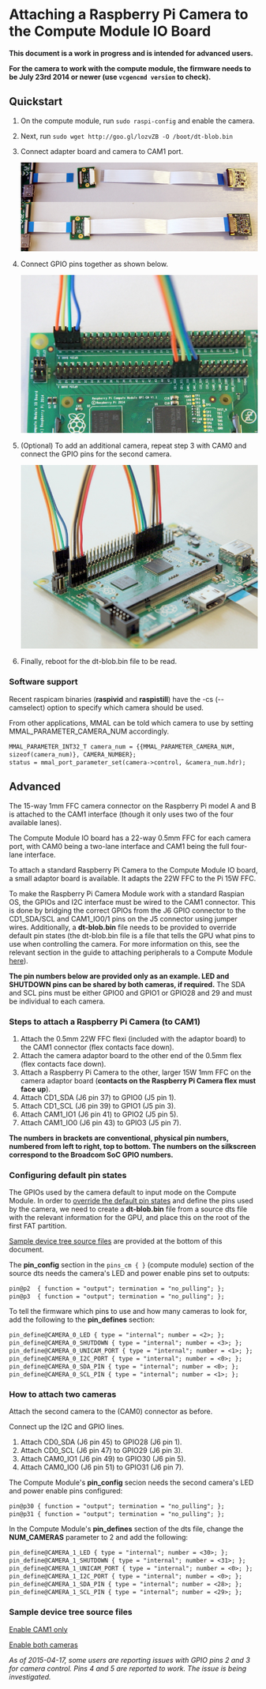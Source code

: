 # Attaching a Raspberry Pi Camera to the Compute Module IO Board

**This document is a work in progress and is intended for advanced users.**

**For the camera to work with the compute module, the firmware needs to be July 23rd 2014 or newer (use `vcgencmd version` to check).**

## Quickstart

1. On the compute module, run `sudo raspi-config` and enable the camera.
1. Next, run `sudo wget http://goo.gl/lozvZB -O /boot/dt-blob.bin`
1. Connect adapter board and camera to CAM1 port.

    ![Connecting the adapter board](images/CMAIO-Cam-Adapter.jpg)

1. Connect GPIO pins together as shown below.

    ![GPIO connection for a single camera](images/CMIO-Cam-GPIO.jpg)

1. (Optional) To add an additional camera, repeat step 3 with CAM0 and connect the GPIO pins for the second camera.

    ![GPIO connection with additional camera](images/CMIO-Cam-GPIO2.jpg)

1. Finally, reboot for the dt-blob.bin file to be read.

### Software support

Recent raspicam binaries (**raspivid** and **raspistill**) have the -cs (--camselect) option to specify which camera should be used.

From other applications, MMAL can be told which camera to use by setting MMAL_PARAMETER_CAMERA_NUM accordingly.

```
MMAL_PARAMETER_INT32_T camera_num = {{MMAL_PARAMETER_CAMERA_NUM, sizeof(camera_num)}, CAMERA_NUMBER};
status = mmal_port_parameter_set(camera->control, &camera_num.hdr);
```

## Advanced

The 15-way 1mm FFC camera connector on the Raspberry Pi model A and B is attached to the CAM1 interface (though it only uses two of the four available lanes).

The Compute Module IO board has a 22-way 0.5mm FFC for each camera port, with CAM0 being a two-lane interface and CAM1 being the full four-lane interface.

To attach a standard Raspberry Pi Camera to the Compute Module IO board, a small adaptor board is available. It adapts the 22W FFC to the Pi 15W FFC.

To make the Raspberry Pi Camera Module work with a standard Raspian OS, the GPIOs and I2C interface must be wired to the CAM1 connector. This is done by bridging the correct GPIOs from the J6 GPIO connector to the CD1_SDA/SCL and CAM1_IO0/1 pins on the J5 connector using jumper wires. Additionally, a **dt-blob.bin** file needs to be provided to override default pin states (the dt-blob.bin file is a file that tells the GPU what pins to use when controlling the camera. For more information on this, see the relevant section in the guide to attaching peripherals to a Compute Module [here](cm-peri-sw-guide.md)).

**The pin numbers below are provided only as an example. LED and SHUTDOWN pins can be shared by both cameras, if required.** The SDA and SCL pins must be either GPIO0 and GPIO1 or GPIO28 and 29 and must be individual to each camera.

### Steps to attach a Raspberry Pi Camera (to CAM1)

1. Attach the 0.5mm 22W FFC flexi (included with the adaptor board) to the CAM1 connector (flex contacts face down).
1. Attach the camera adaptor board to the other end of the 0.5mm flex (flex contacts face down).
1. Attach a Raspberry Pi Camera to the other, larger 15W 1mm FFC on the camera adaptor board (**contacts on the Raspberry Pi Camera flex must face up**).
1. Attach CD1_SDA (J6 pin 37) to GPIO0 (J5 pin 1).
1. Attach CD1_SCL (J6 pin 39) to GPIO1 (J5 pin 3).
1. Attach CAM1_IO1 (J6 pin 41) to GPIO2 (J5 pin 5).
1. Attach CAM1_IO0 (J6 pin 43) to GPIO3 (J5 pin 7).

**The numbers in brackets are conventional, physical pin numbers, numbered from left to right, top to bottom. The numbers on the silkscreen correspond to the Broadcom SoC GPIO numbers.**

### Configuring default pin states

The GPIOs used by the camera default to input mode on the Compute Module. In order to [override the default pin states](../../configuration/pin-configuration.md) and define the pins used by the camera, we need to create a **dt-blob.bin** file from a source dts file with the relevant information for the GPU, and place this on the root of the first FAT partition.

[Sample device tree source files](#sample-device-tree-source-files) are provided at the bottom of this document.

The **pin_config** section in the `pins_cm { }` (compute module) section of the source dts needs the camera's LED and power enable pins set to outputs:

```
pin@p2  { function = "output"; termination = "no_pulling"; };
pin@p3  { function = "output"; termination = "no_pulling"; };
```

To tell the firmware which pins to use and how many cameras to look for, add the following to the **pin_defines** section:

```
pin_define@CAMERA_0_LED { type = "internal"; number = <2>; };
pin_define@CAMERA_0_SHUTDOWN { type = "internal"; number = <3>; };
pin_define@CAMERA_0_UNICAM_PORT { type = "internal"; number = <1>; };
pin_define@CAMERA_0_I2C_PORT { type = "internal"; number = <0>; };
pin_define@CAMERA_0_SDA_PIN { type = "internal"; number = <0>; };
pin_define@CAMERA_0_SCL_PIN { type = "internal"; number = <1>; };
```

### How to attach two cameras

Attach the second camera to the (CAM0) connector as before.

Connect up the I2C and GPIO lines.

1. Attach CD0_SDA (J6 pin 45) to GPIO28 (J6 pin 1).
1. Attach CD0_SCL (J6 pin 47) to GPIO29 (J6 pin 3).
1. Attach CAM0_IO1 (J6 pin 49) to GPIO30 (J6 pin 5).
1. Attach CAM0_IO0 (J6 pin 51) to GPIO31 (J6 pin 7).

The Compute Module's **pin_config** secion needs the second camera's LED and power enable pins configured:

```
pin@p30 { function = "output"; termination = "no_pulling"; };
pin@p31 { function = "output"; termination = "no_pulling"; };
```

In the Compute Module's **pin_defines** section of the dts file, change the **NUM_CAMERAS** parameter to 2 and add the following:

```
pin_define@CAMERA_1_LED { type = "internal"; number = <30>; };
pin_define@CAMERA_1_SHUTDOWN { type = "internal"; number = <31>; };
pin_define@CAMERA_1_UNICAM_PORT { type = "internal"; number = <0>; };
pin_define@CAMERA_1_I2C_PORT { type = "internal"; number = <0>; };
pin_define@CAMERA_1_SDA_PIN { type = "internal"; number = <28>; };
pin_define@CAMERA_1_SCL_PIN { type = "internal"; number = <29>; };
```

<a name="sample-device-tree-source-files"></a>
### Sample device tree source files

[Enable CAM1 only](dt-blob-cam1.dts)

[Enable both cameras](dt-blob-dualcam.dts)

*As of 2015-04-17, some users are reporting issues with GPIO pins 2 and 3 for camera control. Pins 4 and 5 are reported to work. The issue is being investigated.*
